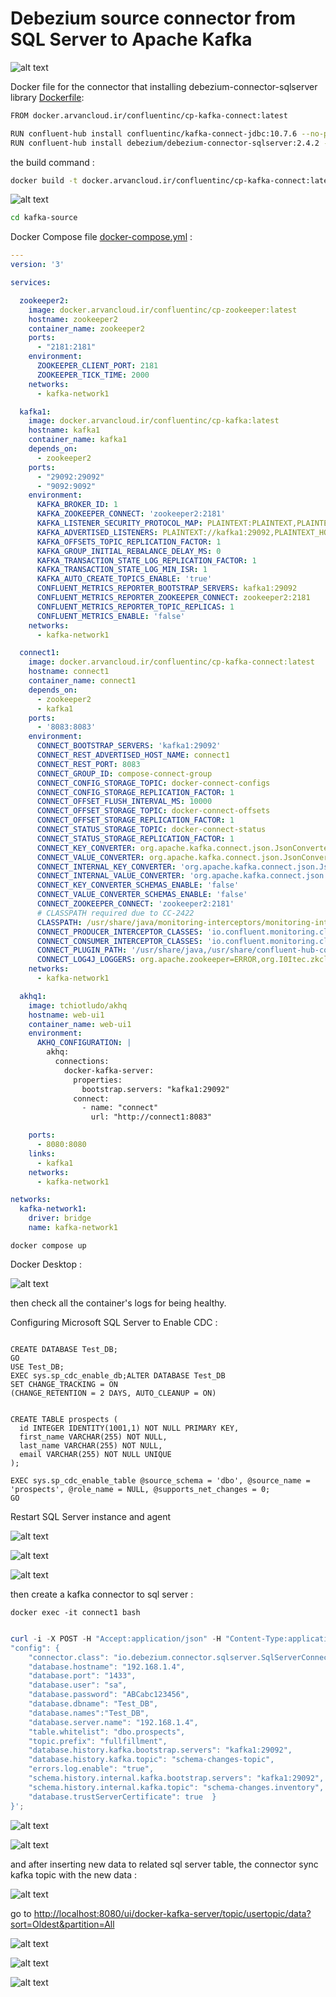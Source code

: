 # Debezium source connector from SQL Server to Apache Kafka

![alt text](https://github.com/kayvansol/kafka-source/blob/main/img/debezum.png?raw=true)

Docker file for the connector that installing debezium-connector-sqlserver library [Dockerfile](https://github.com/kayvansol/kafka-source/blob/main/Dockerfile):
```bash
FROM docker.arvancloud.ir/confluentinc/cp-kafka-connect:latest

RUN confluent-hub install confluentinc/kafka-connect-jdbc:10.7.6 --no-prompt
RUN confluent-hub install debezium/debezium-connector-sqlserver:2.4.2 --no-prompt
```

the build command :
```bash
docker build -t docker.arvancloud.ir/confluentinc/cp-kafka-connect:latest .
```

![alt text](https://raw.githubusercontent.com/kayvansol/kafka-source/main/img/kafka-connect-with_debezum.png?raw=true)

```bash
cd kafka-source
```
Docker Compose file [docker-compose.yml](https://github.com/kayvansol/kafka-source/blob/main/docker-compose.yml) :
```yml
---
version: '3'

services:

  zookeeper2:
    image: docker.arvancloud.ir/confluentinc/cp-zookeeper:latest
    hostname: zookeeper2
    container_name: zookeeper2
    ports:
      - "2181:2181"
    environment:
      ZOOKEEPER_CLIENT_PORT: 2181
      ZOOKEEPER_TICK_TIME: 2000
    networks:
      - kafka-network1

  kafka1:
    image: docker.arvancloud.ir/confluentinc/cp-kafka:latest
    hostname: kafka1
    container_name: kafka1
    depends_on:
      - zookeeper2
    ports:
      - "29092:29092"
      - "9092:9092"
    environment:
      KAFKA_BROKER_ID: 1
      KAFKA_ZOOKEEPER_CONNECT: 'zookeeper2:2181'
      KAFKA_LISTENER_SECURITY_PROTOCOL_MAP: PLAINTEXT:PLAINTEXT,PLAINTEXT_HOST:PLAINTEXT
      KAFKA_ADVERTISED_LISTENERS: PLAINTEXT://kafka1:29092,PLAINTEXT_HOST://localhost:9092
      KAFKA_OFFSETS_TOPIC_REPLICATION_FACTOR: 1
      KAFKA_GROUP_INITIAL_REBALANCE_DELAY_MS: 0
      KAFKA_TRANSACTION_STATE_LOG_REPLICATION_FACTOR: 1
      KAFKA_TRANSACTION_STATE_LOG_MIN_ISR: 1
      KAFKA_AUTO_CREATE_TOPICS_ENABLE: 'true'
      CONFLUENT_METRICS_REPORTER_BOOTSTRAP_SERVERS: kafka1:29092
      CONFLUENT_METRICS_REPORTER_ZOOKEEPER_CONNECT: zookeeper2:2181
      CONFLUENT_METRICS_REPORTER_TOPIC_REPLICAS: 1
      CONFLUENT_METRICS_ENABLE: 'false'
    networks:
      - kafka-network1

  connect1:
    image: docker.arvancloud.ir/confluentinc/cp-kafka-connect:latest
    hostname: connect1
    container_name: connect1
    depends_on:
      - zookeeper2
      - kafka1
    ports:
      - '8083:8083'
    environment:
      CONNECT_BOOTSTRAP_SERVERS: 'kafka1:29092'
      CONNECT_REST_ADVERTISED_HOST_NAME: connect1
      CONNECT_REST_PORT: 8083
      CONNECT_GROUP_ID: compose-connect-group
      CONNECT_CONFIG_STORAGE_TOPIC: docker-connect-configs
      CONNECT_CONFIG_STORAGE_REPLICATION_FACTOR: 1
      CONNECT_OFFSET_FLUSH_INTERVAL_MS: 10000
      CONNECT_OFFSET_STORAGE_TOPIC: docker-connect-offsets
      CONNECT_OFFSET_STORAGE_REPLICATION_FACTOR: 1
      CONNECT_STATUS_STORAGE_TOPIC: docker-connect-status
      CONNECT_STATUS_STORAGE_REPLICATION_FACTOR: 1
      CONNECT_KEY_CONVERTER: org.apache.kafka.connect.json.JsonConverter
      CONNECT_VALUE_CONVERTER: org.apache.kafka.connect.json.JsonConverter
      CONNECT_INTERNAL_KEY_CONVERTER: 'org.apache.kafka.connect.json.JsonConverter'
      CONNECT_INTERNAL_VALUE_CONVERTER: 'org.apache.kafka.connect.json.JsonConverter'
      CONNECT_KEY_CONVERTER_SCHEMAS_ENABLE: 'false'
      CONNECT_VALUE_CONVERTER_SCHEMAS_ENABLE: 'false'
      CONNECT_ZOOKEEPER_CONNECT: 'zookeeper2:2181'
      # CLASSPATH required due to CC-2422
      CLASSPATH: /usr/share/java/monitoring-interceptors/monitoring-interceptors-5.4.1.jar
      CONNECT_PRODUCER_INTERCEPTOR_CLASSES: 'io.confluent.monitoring.clients.interceptor.MonitoringProducerInterceptor'
      CONNECT_CONSUMER_INTERCEPTOR_CLASSES: 'io.confluent.monitoring.clients.interceptor.MonitoringConsumerInterceptor'
      CONNECT_PLUGIN_PATH: '/usr/share/java,/usr/share/confluent-hub-components'
      CONNECT_LOG4J_LOGGERS: org.apache.zookeeper=ERROR,org.I0Itec.zkclient=ERROR,org.reflections=ERROR
    networks:
      - kafka-network1

  akhq1:
    image: tchiotludo/akhq
    hostname: web-ui1
    container_name: web-ui1
    environment:
      AKHQ_CONFIGURATION: |
        akhq:
          connections:
            docker-kafka-server:
              properties:
                bootstrap.servers: "kafka1:29092"              
              connect:
                - name: "connect"
                  url: "http://connect1:8083"

    ports:
      - 8080:8080
    links:
      - kafka1
    networks:
      - kafka-network1

networks:
  kafka-network1:
    driver: bridge
    name: kafka-network1

```
```
docker compose up
```
Docker Desktop :

![alt text](https://raw.githubusercontent.com/kayvansol/kafka-source/main/img/Containers.png?raw=true)

then check all the container's logs for being healthy.

Configuring Microsoft SQL Server to Enable CDC :
```
﻿
CREATE DATABASE Test_DB;
GO
USE Test_DB;
EXEC sys.sp_cdc_enable_db;ALTER DATABASE Test_DB
SET CHANGE_TRACKING = ON
(CHANGE_RETENTION = 2 DAYS, AUTO_CLEANUP = ON)


CREATE TABLE prospects (
  id INTEGER IDENTITY(1001,1) NOT NULL PRIMARY KEY,
  first_name VARCHAR(255) NOT NULL,
  last_name VARCHAR(255) NOT NULL,
  email VARCHAR(255) NOT NULL UNIQUE
);

EXEC sys.sp_cdc_enable_table @source_schema = 'dbo', @source_name = 'prospects', @role_name = NULL, @supports_net_changes = 0;
GO

```

Restart SQL Server instance and agent 

![alt text](https://raw.githubusercontent.com/kayvansol/kafka-source/main/img/enable-cdc.png?raw=true)

![alt text](https://raw.githubusercontent.com/kayvansol/kafka-source/main/img/cdc-tables.png?raw=true)

![alt text](https://raw.githubusercontent.com/kayvansol/kafka-source/main/img/cdc-jobs.png?raw=true)

then create a kafka connector to sql server :

```
docker exec -it connect1 bash
```

```powershell

curl -i -X POST -H "Accept:application/json" -H "Content-Type:application/json" localhost:8083/connectors -d '{ "name": "debezium-connector", 
"config": { 
    "connector.class": "io.debezium.connector.sqlserver.SqlServerConnector",
    "database.hostname": "192.168.1.4", 
    "database.port": "1433", 
    "database.user": "sa",
    "database.password": "ABCabc123456", 
    "database.dbname": "Test_DB", 
    "database.names":"Test_DB",
    "database.server.name": "192.168.1.4", 
    "table.whitelist": "dbo.prospects", 
    "topic.prefix": "fullfillment",
    "database.history.kafka.bootstrap.servers": "kafka1:29092", 
    "database.history.kafka.topic": "schema-changes-topic",
    "errors.log.enable": "true",
    "schema.history.internal.kafka.bootstrap.servers": "kafka1:29092",  
    "schema.history.internal.kafka.topic": "schema-changes.inventory",
    "database.trustServerCertificate": true  } 
}';
```
![alt text](https://raw.githubusercontent.com/kayvansol/kafka-source/main/img/connector.png?raw=true)

![alt text](https://raw.githubusercontent.com/kayvansol/kafka-source/main/img/CreatedConnector.png?raw=true)

and after inserting new data to related sql server table, the connector sync kafka topic with the new data :

![alt text](https://raw.githubusercontent.com/kayvansol/kafka-source/main/img/Insertnew.png?raw=true)

go to [http://localhost:8080/ui/docker-kafka-server/topic/usertopic/data?sort=Oldest&partition=All](http://localhost:8080/ui/docker-kafka-server/topic/usertopic/data?sort=Oldest&partition=All)

![alt text](https://raw.githubusercontent.com/kayvansol/kafka-source/main/img/topicValues.png?raw=true)

![alt text](https://raw.githubusercontent.com/kayvansol/kafka-source/main/img/topicValues2.png?raw=true)

![alt text](https://raw.githubusercontent.com/kayvansol/kafka-source/main/img/topicValues3.png?raw=true)


